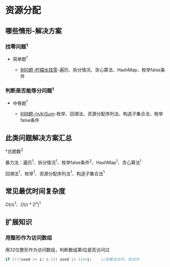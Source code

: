 # 资源分配

## 哪些情形-解决方案

### 找零问题$^1$

+ 简单题$^1$

  + [860题-柠檬水找零]-遍历、拆分情况、贪心算法、HashMap、枚举false条件

### 判断是否能等分问题$^1$

+ 中等题$^1$

  + [698题-(n/k)Sum]-枚举、回溯法、资源分配序列法、构造子集合法、枚举false条件

## 此类问题解决方案汇总

\*总题数$^2$

暴力法：遍历$^1$、拆分情况$^1$、枚举false条件$^2$、HashMap$^1$、贪心算法$^1$

回溯法$^1$、枚举$^1$、资源分配序列法$^1$、构造子集合法$^1$

## 常见最优时间复杂度

$O(n)^1$、$O(n*2^n)^1$

## 扩展知识

### 用整形作为访问数组

用32位整形作为访问数组，判断数组第i位是否访问过

``` java
if (!((used >> i) & 1)) used |= (1<<i)    //如果没访问，则访问
```

<!-- 题目链接 -->
[860题-柠檬水找零]:860-LemonadeChange.md
[698题-(n/k)Sum]:698-PartitiontoKEqualSumSubsets.md
